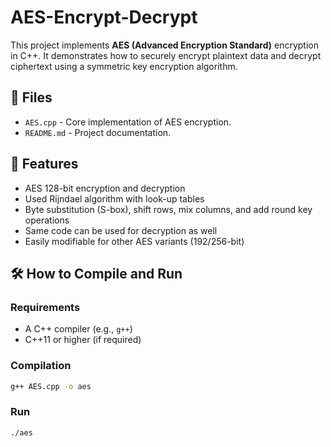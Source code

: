 # AES-Encrypt-Decrypt

This project implements **AES (Advanced Encryption Standard)** encryption in C++. It demonstrates how to securely encrypt plaintext data and decrypt ciphertext using a symmetric key encryption algorithm.

## 📁 Files

- `AES.cpp` - Core implementation of AES encryption.
- `README.md` - Project documentation.

## 🚀 Features

- AES 128-bit encryption and decryption
- Used Rijndael algorithm with look-up tables 
- Byte substitution (S-box), shift rows, mix columns, and add round key operations
- Same code can be used for decryption as well
- Easily modifiable for other AES variants (192/256-bit)

## 🛠️ How to Compile and Run

### Requirements

- A C++ compiler (e.g., `g++`)
- C++11 or higher (if required)

### Compilation

```bash
g++ AES.cpp -o aes
```

### Run

```bash
./aes
```
